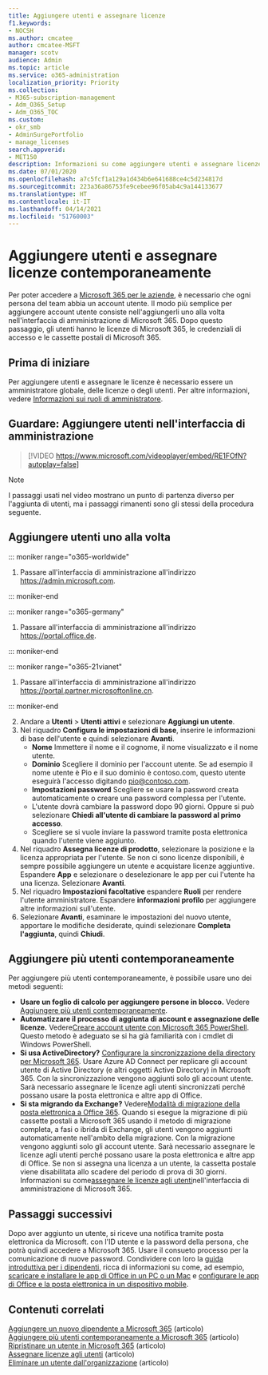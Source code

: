 ```yaml
---
title: Aggiungere utenti e assegnare licenze
f1.keywords:
- NOCSH
ms.author: cmcatee
author: cmcatee-MSFT
manager: scotv
audience: Admin
ms.topic: article
ms.service: o365-administration
localization_priority: Priority
ms.collection:
- M365-subscription-management
- Adm_O365_Setup
- Adm_O365_TOC
ms.custom:
- okr_smb
- AdminSurgePortfolio
- manage_licenses
search.appverid:
- MET150
description: Informazioni su come aggiungere utenti e assegnare licenze a Microsoft 365 contemporaneamente.
ms.date: 07/01/2020
ms.openlocfilehash: a7c5fcf1a129a1d434b6e641688ce4c5d234817d
ms.sourcegitcommit: 223a36a86753fe9cebee96f05ab4c9a144133677
ms.translationtype: HT
ms.contentlocale: it-IT
ms.lasthandoff: 04/14/2021
ms.locfileid: "51760003"
---
```

# <a name="add-users-and-assign-licenses-at-the-same-time"></a>Aggiungere utenti e assegnare licenze contemporaneamente

Per poter accedere a [Microsoft 365 per le aziende](https://www.microsoft.com/microsoft-365/business), è necessario che ogni persona del team abbia un account utente. Il modo più semplice per aggiungere account utente consiste nell'aggiungerli uno alla volta nell'interfaccia di amministrazione di Microsoft 365. Dopo questo passaggio, gli utenti hanno le licenze di Microsoft 365, le credenziali di accesso e le cassette postali di Microsoft 365.

## <a name="before-you-begin"></a>Prima di iniziare

Per aggiungere utenti e assegnare le licenze è necessario essere un amministratore globale, delle licenze o degli utenti. Per altre informazioni, vedere [Informazioni sui ruoli di amministratore](../../admin/add-users/about-admin-roles.md).

## <a name="watch-add-users-in-the-admin-center"></a>Guardare: Aggiungere utenti nell'interfaccia di amministrazione

> [!VIDEO https://www.microsoft.com/videoplayer/embed/RE1FOfN?autoplay=false]

> [!NOTE]
> I passaggi usati nel video mostrano un punto di partenza diverso per l'aggiunta di utenti, ma i passaggi rimanenti sono gli stessi della procedura seguente.

## <a name="add-users-one-at-a-time"></a>Aggiungere utenti uno alla volta

 ::: moniker range="o365-worldwide"

1. Passare all'interfaccia di amministrazione all'indirizzo <a href="https://go.microsoft.com/fwlink/p/?linkid=2024339" target="_blank">https://admin.microsoft.com</a>.

::: moniker-end

::: moniker range="o365-germany"

1. Passare all'interfaccia di amministrazione all'indirizzo <a href="https://go.microsoft.com/fwlink/p/?linkid=848041" target="_blank">https://portal.office.de</a>.

::: moniker-end

::: moniker range="o365-21vianet"

1. Passare all'interfaccia di amministrazione all'indirizzo <a href="https://go.microsoft.com/fwlink/p/?linkid=850627" target="_blank">https://portal.partner.microsoftonline.cn</a>.

::: moniker-end 

2. Andare a **Utenti**  >  **Utenti attivi** e selezionare **Aggiungi un utente**.
3. Nel riquadro **Configura le impostazioni di base**, inserire le informazioni di base dell'utente e quindi selezionare **Avanti**.
    - **Nome** Immettere il nome e il cognome, il nome visualizzato e il nome utente.
    - **Dominio** Scegliere il dominio per l'account utente. Se ad esempio il nome utente è Pio e il suo dominio è contoso.com, questo utente eseguirà l'accesso digitando pio@contoso.com.
    - **Impostazioni password** Scegliere se usare la password creata automaticamente o creare una password complessa per l'utente.
    - L'utente dovrà cambiare la password dopo 90 giorni. Oppure si può selezionare **Chiedi all'utente di cambiare la password al primo accesso**.
    - Scegliere se si vuole  inviare la password tramite posta elettronica quando l'utente viene aggiunto.
4. Nel riquadro **Assegna licenze di prodotto**, selezionare la posizione e la licenza appropriata per l'utente. Se non ci sono licenze disponibili, è sempre possibile aggiungere un utente e acquistare licenze aggiuntive. Espandere **App** e selezionare o deselezionare le app per cui l'utente ha una licenza. Selezionare **Avanti**.
5. Nel riquadro **Impostazioni facoltative** espandere **Ruoli** per rendere l'utente amministratore. Espandere **informazioni profilo** per aggiungere altre informazioni sull'utente.
6. Selezionare **Avanti**, esaminare le impostazioni del nuovo utente, apportare le modifiche desiderate, quindi selezionare **Completa l'aggiunta**, quindi **Chiudi**.

## <a name="add-multiple-users-at-the-same-time"></a>Aggiungere più utenti contemporaneamente

Per aggiungere più utenti contemporaneamente, è possibile usare uno dei metodi seguenti:

- **Usare un foglio di calcolo per aggiungere persone in blocco.** Vedere [Aggiungere più utenti contemporaneamente](../../enterprise/add-several-users-at-the-same-time.md).
- **Automatizzare il processo di aggiunta di account e assegnazione delle licenze.** Vedere[Creare account utente con Microsoft 365 PowerShell](../../enterprise/create-user-accounts-with-microsoft-365-powershell.md). Questo metodo è adeguato se si ha già familiarità con i cmdlet di Windows PowerShell.
- **Si usa ActiveDirectory?** [Configurare la sincronizzazione della directory per Microsoft 365](../../enterprise/set-up-directory-synchronization.md). Usare Azure AD Connect per replicare gli account utente di Active Directory (e altri oggetti Active Directory) in Microsoft 365. Con la sincronizzazione vengono aggiunti solo gli account utente. Sarà necessario assegnare le licenze agli utenti sincronizzati perché possano usare la posta elettronica e altre app di Office.
- **Si sta migrando da Exchange?** Vedere[Modalità di migrazione della posta elettronica a Office 365](/Exchange/mailbox-migration/mailbox-migration). Quando si esegue la migrazione di più cassette postali a Microsoft 365 usando il metodo di migrazione completa, a fasi o ibrida di Exchange, gli utenti vengono aggiunti automaticamente nell'ambito della migrazione. Con la migrazione vengono aggiunti solo gli account utente. Sarà necessario assegnare le licenze agli utenti perché possano usare la posta elettronica e altre app di Office. Se non si assegna una licenza a un utente, la cassetta postale viene disabilitata allo scadere del periodo di prova di 30 giorni. Informazioni su come[assegnare le licenze agli utenti](../manage/assign-licenses-to-users.md)nell'interfaccia di amministrazione di Microsoft 365.

## <a name="next-steps"></a>Passaggi successivi

Dopo aver aggiunto un utente, si riceve una notifica tramite posta elettronica da Microsoft. con l'ID utente e la password della persona, che potrà quindi accedere a Microsoft 365. Usare il consueto processo per la comunicazione di nuove password. Condividere con loro la [guida introduttiva per i dipendenti](https://support.microsoft.com/office/b9700090-ce64-4046-ab92-ce8488a7bc0f), ricca di informazioni su come, ad esempio, [scaricare e installare le app di Office in un PC o un Mac](https://support.microsoft.com/office/4414eaaf-0478-48be-9c42-23adc4716658) e [configurare le app di Office e la posta elettronica in un dispositivo mobile](https://support.microsoft.com/office/7dabb6cb-0046-40b6-81fe-767e0b1f014f).

## <a name="related-content"></a>Contenuti correlati

[Aggiungere un nuovo dipendente a Microsoft 365](add-new-employee.md) (articolo)\
[Aggiungere più utenti contemporaneamente a Microsoft 365](../../enterprise/add-several-users-at-the-same-time.md) (articolo)\
[Ripristinare un utente in Microsoft 365](restore-user.md) (articolo)\
[Assegnare licenze agli utenti](../manage/assign-licenses-to-users.md) (articolo)\
[Eliminare un utente dall'organizzazione](delete-a-user.md) (articolo)